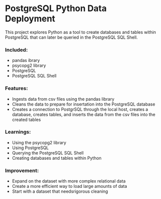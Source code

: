 # PostgreSQL Python Data Deployment
This project explores Python as a tool to create databases and tables within PostgreSQL that can later be queried in the PostgreSQL SQL Shell.   

### Included:
- pandas ibrary
- psycopg2 library
- PostgreSQL
- PostgreSQL SQL Shell
  
### Features:
- Ingests data from csv files using the pandas library
- Cleans the data to prepare for insertation into the PostgreSQL database
- Creates a connection to PostgrSQL through the local host, creates a database, creates tables, and inserts the data from the csv files into the created tables

### Learnings:
- Using the psycopg2 library
- Using PostgreSQL
- Querying the PostgreSQL SQL Shell
- Creating databases and tables within Python

### Improvement:
- Expand on the dataset with more complex relational data
- Create a more efficient way to load large amounts of data
- Start with a dataset that needsrigorous cleaning 
